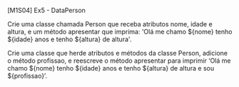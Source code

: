 [M1S04] Ex5 - DataPerson

Crie uma classe chamada Person que receba atributos nome, idade e altura, e um método apresentar que imprima: 'Olá me chamo ${nome} tenho ${idade} anos e tenho ${altura} de altura'.

Crie uma classe que herde atributos e métodos da classe Person, adicione o método profissao, e reescreve o método apresentar para imprimir ‘Olá me chamo ${nome} tenho ${idade} anos e tenho ${altura} de altura e sou ${profissao}’.